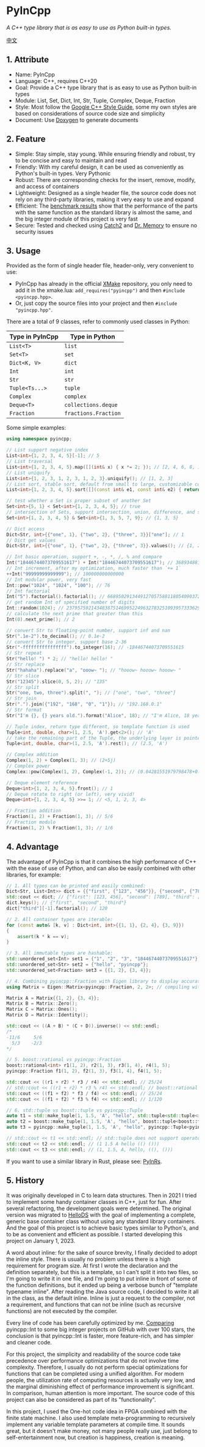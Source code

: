 # PyInCpp

_A C++ type library that is as easy to use as Python built-in types._

[中文](./readme_zh.md)

## 1. Attribute

- Name: PyInCpp
- Language: C++, requires C++20
- Goal: Provide a C++ type library that is as easy to use as Python built-in types
- Module: List, Set, Dict, Int, Str, Tuple, Complex, Deque, Fraction
- Style: Most follow the [Google C++ Style Guide](https://google.github.io/styleguide/cppguide.html), some my own styles are based on considerations of source code size and simplicity
- Document: Use [Doxygen](https://www.doxygen.nl) to generate documents

## 2. Feature

- Simple: Stay simple, stay young. While ensuring friendly and robust, try to be concise and easy to maintain and read
- Friendly: With my careful design, it can be used as conveniently as Python's built-in types. Very Pythonic
- Robust: There are corresponding checks for the insert, remove, modify, and access of containers
- Lightweight: Designed as a single header file, the source code does not rely on any third-party libraries, making it very easy to use and expand
- Efficient: The [benchmark results](./benches) show that the performance of the parts with the same function as the standard library is almost the same, and the big integer module of this project is very fast
- Secure: Tested and checked using [Catch2](https://github.com/catchorg/Catch2) and [Dr. Memory](https://drmemory.org) to ensure no security issues

## 3. Usage

Provided as the form of single header file, header-only, very convenient to use:

- PyInCpp has already in the official [XMake](https://xmake.io) repository, you only need to add it in the xmake.lua: `add_requires("pyincpp")` and then `#include <pyincpp.hpp>`.
- Or, just copy the source files into your project and then `#include "pyincpp.hpp"`.

There are a total of 9 classes, refer to commonly used classes in Python:

| Type in PyInCpp | Type in Python       |
| --------------- | -------------------- |
| `List<T>`       | `list`               |
| `Set<T>`        | `set`                |
| `Dict<K, V>`    | `dict`               |
| `Int`           | `int`                |
| `Str`           | `str`                |
| `Tuple<Ts...>`  | `tuple`              |
| `Complex`       | `complex`            |
| `Deque<T>`      | `collections.deque`  |
| `Fraction`      | `fractions.Fraction` |

Some simple examples:

```cpp
using namespace pyincpp;

// List support negative index
List<int>{1, 2, 3, 4, 5}[-1]; // 5
// List traversal
List<int>{1, 2, 3, 4, 5}.map([](int& x) { x *= 2; }); // [2, 4, 6, 8, 10]
// List uniquify
List<int>{1, 2, 3, 1, 2, 3, 1, 2, 3}.uniquify(); // [1, 2, 3]
// List sort, stable sort, default from small to large, customizable comparator
List<int>{1, 2, 3, 4, 5}.sort([](const int& e1, const int& e2) { return e1 > e2; }); // [5, 4, 3, 2, 1]

// test whether a Set is proper subset of another Set
Set<int>{5, 1} < Set<int>{1, 2, 3, 4, 5}; // true
// intersection of Sets, support intersection, union, difference, and symmetric difference
Set<int>{1, 2, 3, 4, 5} & Set<int>{1, 3, 5, 7, 9}; // {1, 3, 5}

// Dict access
Dict<Str, int>{{"one", 1}, {"two", 2}, {"three", 3}}["one"]; // 1
// Dict get values
Dict<Str, int>{{"one", 1}, {"two", 2}, {"three", 3}}.values(); // {1, 2, 3}

// Int basic operation, support +, -, *, /, % and compare
Int("18446744073709551617") + Int("18446744073709551617"); // 36893488147419103234
// Int increment, after my optimization, much faster than `+= 1`
++Int("99999999999999"); // 100000000000000
// Int modular power, very fast
Int::pow("1024", "1024", "100"); // 76
// Int factorial
Int("5").factorial().factorial(); // 668950291344912705758811805409037258675274633313802981029567135...
// get random Int of specified number of digits
Int::random(1024); // 237957592143483875146995224963278325109395733362902250996014213111309067269964...
// calculate the next prime that greater than this
Int(0).next_prime(); // 2

// convert Str to floating-point number, support inf and nan
Str(".1e-2").to_decimal(); // 0.1e-2
// convert Str to integer, support base 2-36
Str("-ffffffffffffffff").to_integer(16); // -18446744073709551615
// Str repeat
Str("hello! ") * 2; // "hello! hello! "
// Str replace
Str("hahaha").replace("a", "ooow~ "); // "hooow~ hooow~ hooow~ "
// Str slice
Str("12345").slice(0, 5, 2); // "135"
// Str split
Str("one, two, three").split(", "); // ["one", "two", "three"]
// Str join
Str(".").join({"192", "168", "0", "1"}); // "192.168.0.1"
// Str format
Str("I'm {}, {} years old.").format("Alice", 18); // "I'm Alice, 18 years old."

// Tuple index, return type different, so template function is used
Tuple<int, double, char>(1, 2.5, 'A').get<2>(); // 'A'
// take the remaining part of the Tuple, the underlying layer is pointer conversion, which is very fast
Tuple<int, double, char>(1, 2.5, 'A').rest(); // (2.5, 'A')

// Complex addition
Complex(1, 2) + Complex(1, 3); // (2+5j)
// Complex power
Complex::pow(Complex(1, 2), Complex(-1, 2)); // (0.04281551979798478+0.023517649351954585j)

// Deque element reference
Deque<int>{1, 2, 3, 4, 5}.front(); // 1
// Deque rotate to right (or left), very vivid!
Deque<int>{1, 2, 3, 4, 5} >>= 1; // <5, 1, 2, 3, 4>

// Fraction addition
Fraction(1, 2) + Fraction(1, 3); // 5/6
// Fraction modulo
Fraction(1, 2) % Fraction(1, 3); // 1/6
```

## 4. Advantage

The advantage of PyInCpp is that it combines the high performance of C++ with the ease of use of Python, and can also be easily combined with other libraries, for example:

```cpp
// 1. All types can be printed and easily combined:
Dict<Str, List<Int>> dict = {{"first", {"123", "456"}}, {"second", {"789"}}, {"third", {"12345678987654321", "5"}}};
std::cout << dict; // {"first": [123, 456], "second": [789], "third": [12345678987654321, 5]}
dict.keys(); // {"first", "second", "third"}
dict["third"][-1].factorial(); // 120

// 2. All container types are iterable:
for (const auto& [k, v] : Dict<int, int>{{1, 1}, {2, 4}, {3, 9}})
{
    assert(k * k == v);
}

// 3. All immutable types are hashable:
std::unordered_set<Int> set1 = {"1", "2", "3", "18446744073709551617"};
std::unordered_set<Str> set2 = {"hello", "pyincpp"};
std::unordered_set<Fraction> set3 = {{1, 2}, {3, 4}};

// 4. Combining pyincpp::Fraction with Eigen library to display accurate matrix.
using Matrix = Eigen::Matrix<pyincpp::Fraction, 2, 2>; // compiling with boost::rational will fail

Matrix A = Matrix{{1, 2}, {3, 4}};
Matrix B = Matrix::Zero();
Matrix C = Matrix::Ones();
Matrix D = Matrix::Identity();

std::cout << ((A + B) * (C + D)).inverse() << std::endl;
/*
-11/6     5/6
  5/3    -2/3
*/

// 5. boost::rational vs pyincpp::Fraction
boost::rational<int> r1(1, 2), r2(1, 3), r3(1, 4), r4(1, 5);
pyincpp::Fraction f1(1, 2), f2(1, 3), f3(1, 4), f4(1, 5);

std::cout << ((r1 + r2) * r3 / r4) << std::endl; // 25/24
// std::cout << ((r1 + r2) * r3 % r4) << std::endl; // boost::rational does not support operator%
std::cout << ((f1 + f2) * f3 / f4) << std::endl; // 25/24
std::cout << ((f1 + f2) * f3 % f4) << std::endl; // 1/120

// 6. std::tuple vs boost::tuple vs pyincpp::Tuple
auto t1 = std::make_tuple(1, 1.5, 'A', "hello", std::tuple<std::tuple<>, std::tuple<>>({}, {}));
auto t2 = boost::make_tuple(1, 1.5, 'A', "hello", boost::tuple<boost::tuple<>, boost::tuple<>>({}, {}));
auto t3 = pyincpp::make_tuple(1, 1.5, 'A', "hello", pyincpp::Tuple<pyincpp::Tuple<>, pyincpp::Tuple<>>({}, {}));

// std::cout << t1 << std::endl; // std::tuple does not support operator<<
std::cout << t2 << std::endl; // (1 1.5 A hello (() ()))
std::cout << t3 << std::endl; // (1, 1.5, A, hello, ((), ()))
```

If you want to use a similar library in Rust, please see: [PyInRs](https://github.com/chen-qingyu/pyinrs).

## 5. History

It was originally developed in C to learn data structures. Then in 2021 I tried to implement some handy container classes in C++, just for fun. After several refactoring, the development goals were determined. The original version was migrated to [HelloDS](https://github.com/chen-qingyu/hellods) with the goal of implementing a complete, generic base container class without using any standard library containers. And the goal of this project is to achieve basic types similar to Python's, and to be as convenient and efficient as possible. I started developing this project on January 1, 2023.

A word about inline: for the sake of source brevity, I finally decided to adopt the inline style. There is usually no problem unless there is a high requirement for program size. At first I wrote the declaration and the definition separately, but this is a template, so I can't split it into two files, so I'm going to write it in one file, and I'm going to put inline in front of some of the function definitions, but it ended up being a verbose bunch of "template typename inline". After reading the Java source code, I decided to write it all in the class, as the default inline. Inline is just a request to the compiler, not a requirement, and functions that can not be inline (such as recursive functions) are not executed by the compiler.

Every line of code has been carefully optimized by me. [Comparing](./benches/pyincpp_int_vs_other_int.cpp) pyincpp::Int to some big integer projects on GitHub with over 100 stars, the conclusion is that pyincpp::Int is faster, more feature-rich, and has simpler and cleaner code.

For this project, the simplicity and readability of the source code take precedence over performance optimizations that do not involve time complexity. Therefore, I usually do not perform special optimizations for functions that can be completed using a unified algorithm. For modern people, the utilization rate of computing resources is actually very low, and the marginal diminishing effect of performance improvement is significant. In comparison, human attention is more important. The source code of this project can also be considered as part of its "functionality".

In this project, I used the One-hot code idea in FPGA combined with the finite state machine. I also used template meta-programming to recursively implement any variable template parameters at compile time. It sounds great, but it doesn't make money, not many people really use, just belong to self-entertainment now, but creation is happiness, creation is meaning.
